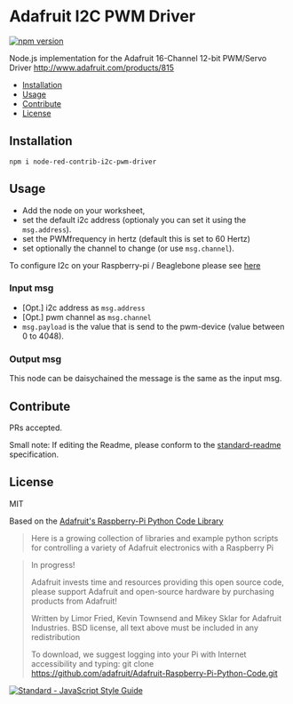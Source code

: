 # Adafruit I2C PWM Driver

[![npm version](https://badge.fury.io/js/adafruit-i2c-pwm-driver.svg)](https://badge.fury.io/js/adafruit-i2c-pwm-driver)


Node.js implementation for the Adafruit 16-Channel 12-bit PWM/Servo Driver
http://www.adafruit.com/products/815

- [Installation](#installation)
- [Usage](#usage)
- [Contribute](#contribute)
- [License](#license)

## Installation

```
npm i node-red-contrib-i2c-pwm-driver
```


## Usage

* Add the node on your worksheet, 
* set the default i2c address (optionaly you can set it using the `msg.address`).
* set the PWMfrequency in hertz (default this is set to 60 Hertz)
* set optionally the channel to change (or use `msg.channel`).

To configure I2c on your Raspberry-pi / Beaglebone please see [here](https://npmjs.org/package/i2c-bus)


### Input msg

* [Opt.] i2c address as `msg.address`
* [Opt.] pwm channel as `msg.channel`
* `msg.payload` is the value that is send to the pwm-device (value between 0 to 4048).

### Output msg

This node can be daisychained the message is the same as the input msg.


## Contribute

PRs accepted.

Small note: If editing the Readme, please conform to the [standard-readme](https://github.com/RichardLitt/standard-readme) specification.


## License
MIT

Based on the [Adafruit's Raspberry-Pi Python Code Library](https://github.com/adafruit/Adafruit-Raspberry-Pi-Python-Code.git)

>  Here is a growing collection of libraries and example python scripts
>  for controlling a variety of Adafruit electronics with a Raspberry Pi

>  In progress!
>
>  Adafruit invests time and resources providing this open source code,
>  please support Adafruit and open-source hardware by purchasing
>  products from Adafruit!
>
>  Written by Limor Fried, Kevin Townsend and Mikey Sklar for Adafruit Industries.
>  BSD license, all text above must be included in any redistribution
>
>  To download, we suggest logging into your Pi with Internet accessibility and typing:
>  git clone https://github.com/adafruit/Adafruit-Raspberry-Pi-Python-Code.git

[![Standard - JavaScript Style Guide](https://cdn.rawgit.com/feross/standard/master/badge.svg)](https://github.com/feross/standard)

